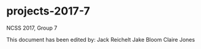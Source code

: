 # projects-2017-7
NCSS 2017, Group 7

This document has been edited by:
Jack Reichelt
Jake Bloom
Claire Jones